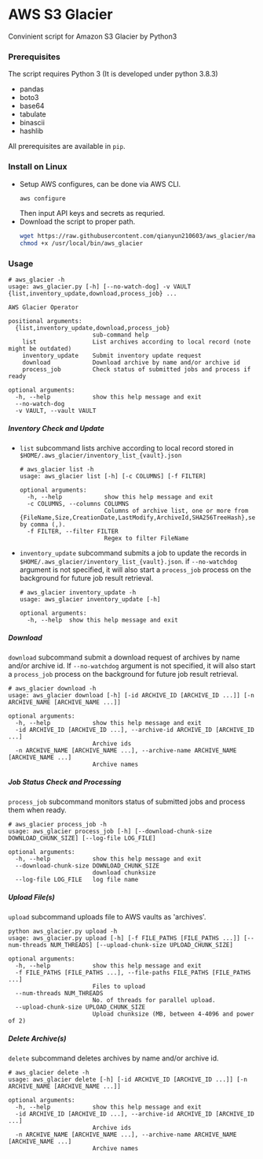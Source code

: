 # AWS S3 Glacier

Convinient script for Amazon S3 Glacier by Python3

### Prerequisites
The script requires Python 3 (It is developed under python 3.8.3)
- pandas
- boto3
- base64
- tabulate
- binascii
- hashlib

All prerequisites are available in `pip`.

### Install on Linux
* Setup AWS configures, can be done via AWS CLI.
    ```bash
    aws configure
    ```
    Then input API keys and secrets as requried.
* Download the script to proper path.
    ```bash
    wget https://raw.githubusercontent.com/qianyun210603/aws_glacier/master/aws_glacier.py -O /usr/local/bin/aws_glacier
    chmod +x /usr/local/bin/aws_glacier
    ```

### Usage
```commandline
# aws_glacier -h
usage: aws_glacier.py [-h] [--no-watch-dog] -v VAULT {list,inventory_update,download,process_job} ...

AWS Glacier Operator

positional arguments:
  {list,inventory_update,download,process_job}
                        sub-command help
    list                List archives according to local record (note might be outdated)
    inventory_update    Submit inventory update request
    download            Download archive by name and/or archive id
    process_job         Check status of submitted jobs and process if ready

optional arguments:
  -h, --help            show this help message and exit
  --no-watch-dog
  -v VAULT, --vault VAULT
```

##### Inventory Check and Update
- `list` subcommand lists archive according to local record stored in `$HOME/.aws_glacier/inventory_list_{vault}.json`
  ```commandline
  # aws_glacier list -h
  usage: aws_glacier list [-h] [-c COLUMNS] [-f FILTER]
  
  optional arguments:
    -h, --help            show this help message and exit
    -c COLUMNS, --columns COLUMNS
                          Columns of archive list, one or more from {FileName,Size,CreationDate,LastModify,ArchiveId,SHA256TreeHash},sepearted by comma (,).
    -f FILTER, --filter FILTER
                          Regex to filter FileName
  ```
- `inventory_update` subcommand submits a job to update the records in `$HOME/.aws_glacier/inventory_list_{vault}.json`.
  if `--no-watchdog` argument is not specified, it will also start a `process_job` process on the background for future job result retrieval.
  ```commandline
  # aws_glacier inventory_update -h
  usage: aws_glacier inventory_update [-h]
  
  optional arguments:
    -h, --help  show this help message and exit
  ```

##### Download
`download` subcommand submit a download request of archives by name and/or archive id. 
If `--no-watchdog` argument is not specified, it will also start a `process_job` process on the background for future job result retrieval.
```commandline
# aws_glacier download -h
usage: aws_glacier download [-h] [-id ARCHIVE_ID [ARCHIVE_ID ...]] [-n ARCHIVE_NAME [ARCHIVE_NAME ...]]

optional arguments:
  -h, --help            show this help message and exit
  -id ARCHIVE_ID [ARCHIVE_ID ...], --archive-id ARCHIVE_ID [ARCHIVE_ID ...]
                        Archive ids
  -n ARCHIVE_NAME [ARCHIVE_NAME ...], --archive-name ARCHIVE_NAME [ARCHIVE_NAME ...]
                        Archive names
```

##### Job Status Check and Processing
`process_job` subcommand monitors status of submitted jobs and process them when ready.
```commandline
# aws_glacier process_job -h
usage: aws_glacier process_job [-h] [--download-chunk-size DOWNLOAD_CHUNK_SIZE] [--log-file LOG_FILE]

optional arguments:
  -h, --help            show this help message and exit
  --download-chunk-size DOWNLOAD_CHUNK_SIZE
                        download chunksize
  --log-file LOG_FILE   log file name
```

##### Upload File(s)
`upload` subcommand uploads file to AWS vaults as 'archives'.
```commandline
python aws_glacier.py upload -h
usage: aws_glacier.py upload [-h] [-f FILE_PATHS [FILE_PATHS ...]] [--num-threads NUM_THREADS] [--upload-chunk-size UPLOAD_CHUNK_SIZE]

optional arguments:
  -h, --help            show this help message and exit
  -f FILE_PATHS [FILE_PATHS ...], --file-paths FILE_PATHS [FILE_PATHS ...]
                        Files to upload
  --num-threads NUM_THREADS
                        No. of threads for parallel upload.
  --upload-chunk-size UPLOAD_CHUNK_SIZE
                        Upload chunksize (MB, between 4-4096 and power of 2)
```


##### Delete Archive(s)
`delete` subcommand deletes archives by name and/or archive id. 
```commandline
# aws_glacier delete -h
usage: aws_glacier delete [-h] [-id ARCHIVE_ID [ARCHIVE_ID ...]] [-n ARCHIVE_NAME [ARCHIVE_NAME ...]]

optional arguments:
  -h, --help            show this help message and exit
  -id ARCHIVE_ID [ARCHIVE_ID ...], --archive-id ARCHIVE_ID [ARCHIVE_ID ...]
                        Archive ids
  -n ARCHIVE_NAME [ARCHIVE_NAME ...], --archive-name ARCHIVE_NAME [ARCHIVE_NAME ...]
                        Archive names
```
